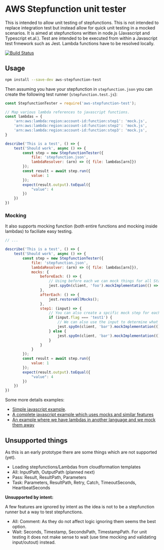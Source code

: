 # AWS Stepfunction unit tester

This is intended to allow unit testing of stepfunctions.
This is not intended to replace integration test but instead allow for quick unit testing in a mocked scenarios.
It is aimed at stepfunctions written in node.js (Javascript and Typescript et.al.). 
Test are intended to be executed from within a Javascript test frmework such as Jest.
Lambda functions have to be resolved locally.

[![Build Status](https://travis-ci.org/mickem/aws-stepfunction-test.svg?branch=master)](https://travis-ci.org/mickem/aws-stepfunction-test)

## Usage

```bash
npm install --save-dev aws-stepfunction-test
```
Then assuming you have your stepfunction in `stepfunction.json` you can create the following test runner (`stepfunction.test.js`):
```javascript
const StepfunctionTester = require('aws-stepfunction-test');

// Map various lambda references to javascript functions.
const lambdas = {
    'arn:aws:lambda:region:account-id:function:step1': 'mock.js',
    'arn:aws:lambda:region:account-id:function:step2': 'mock.js',
    'arn:aws:lambda:region:account-id:function:step3': 'mock.js',
}

describe('This is a test', () => {
    test('Should work', async () => {
        const step = new StepfunctionTester({
            file: 'stepfunction.json', 
            lambdaResolver: (arn) => ({ file: lambdas[arn]})
        });
        const result = await step.run({
            value: 1
        }); 
        expect(result.output).toEqual({
            "value": 4
        })
    })
})
```

### Mocking

It also supports mocking function (both entire functions and mocking inside lambdas) to faciliate easy testing.

```javascript
// ...

describe('This is a test', () => {
    test('Should work', async () => {
        const step = new StepfunctionTester({
            file: 'stepfunction.json', 
            lambdaResolver: (arn) => ({ file: lambdas[arn]}),
            mocks: {
                beforeEach: () => {
                    // Using before each we can mock things for all States.
                    jest.spyOn(client, 'foo').mockImplementation(() => 'test1')
                },
                afterEach: () => {
                    jest.restoreAllMocks();
                },
                step1: (input) => {
                    // You can also create a spcific mock step for each State
                    if (input.flag === 'test1') {
                        // We can also use the input to determine what we should mock to mock different outcomes
                        jest.spyOn(client, 'bar').mockImplementation(() => 'test2')
                    } else {
                        jest.spyOn(client, 'bar').mockImplementation(() => 'end')
                    }
                }
            }
        });
        const result = await step.run({
            value: 1
        }); 
        expect(result.output).toEqual({
            "value": 4
        })
    })
})
```



Some more details examples:

* [Simple javascript example](./examples/simple-javascript/stepfunction.test.js).
* [A complete javascript example which uses mocks and similar features](./examples/full-javascript/stepfunction.test.js)
* [An example where we have lambdas in another language and we mock them away](./examples/non-javascript/stepfunction.test.js)

## Unsupported things

As this is an early prototype there are some things which are not supported (yet).
 * Loading stepfunctions/Lambdas from cloudformation templates
 * All: InputPath, OutputPath (planned next)
 * Pass: Result, ResultPath, Parameters 
 * Task: Parameters, ResultPath, Retry, Catch, TimeoutSeconds, HeartbeatSeconds 

**Unsupported by intent:**

A few features are ignored by intent as the idea is not to be a stepfunction runner but a way to test stepfunctions.
 * All: Comment: As they do not affect logic ignoring them seems the best option.
 * Wait: Seconds, Timestamp, SecondsPath, TimestampPath. For unit testing it does not make sense to wait (use time mocking and validating input/outout) instead.
